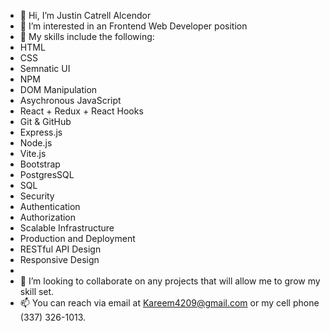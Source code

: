 - 👋 Hi, I’m Justin Catrell Alcendor
- 👀 I’m interested in an Frontend Web Developer position
- 🌱 My skills include the following: 
- HTML
- CSS
- Semnatic UI
- NPM
- DOM Manipulation
- Asychronous JavaScript
- React + Redux + React Hooks
- Git & GitHub
- Express.js
- Node.js
- Vite.js
- Bootstrap
- PostgresSQL
- SQL
- Security
- Authentication
- Authorization
- Scalable Infrastructure
- Production and Deployment
- RESTful API Design
- Responsive Design
-  
- 💞️ I’m looking to collaborate on any projects that will allow me to grow my skill set.
- 📫 You can reach via email at Kareem4209@gmail.com or my cell phone (337) 326-1013.

<!---
Kareem42/Kareem42 is a ✨ special ✨ repository because its `README.md` (this file) appears on your GitHub profile.
You can click the Preview link to take a look at your changes.
--->
